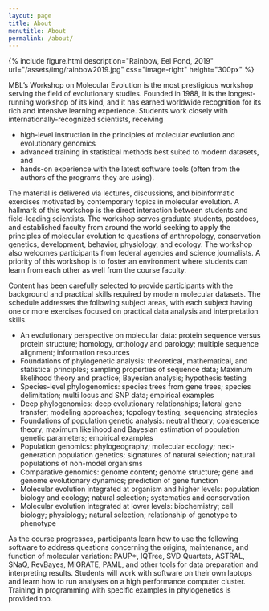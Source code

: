 ```yaml
---
layout: page
title: About
menutitle: About
permalink: /about/
---
```

{% include figure.html description="Rainbow, Eel Pond, 2019" url="/assets/img/rainbow2019.jpg" css="image-right" height="300px" %}

MBL’s Workshop on Molecular Evolution is the most prestigious workshop serving the field of evolutionary studies. Founded in 1988, it is the longest-running workshop of its kind, and it has earned worldwide recognition for its rich and intensive learning experience. Students work closely with internationally-recognized scientists, receiving 
* high-level instruction in the principles of molecular evolution and evolutionary genomics
* advanced training in statistical methods best suited to modern datasets, and 
* hands-on experience with the latest software tools (often from the authors of the programs they are using).

The material is delivered via lectures, discussions, and bioinformatic exercises motivated by contemporary topics in molecular evolution. A hallmark of this workshop is the direct interaction between students and field-leading scientists. The workshop serves graduate students, postdocs, and established faculty from around the world seeking to apply the principles of molecular evolution to questions of anthropology, conservation genetics, development, behavior, physiology, and ecology. The workshop also welcomes participants from federal agencies and science journalists. A priority of this workshop is to foster an environment where students can learn from each other as well from the course faculty.

Content has been carefully selected to provide participants with the background and practical skills required by modern molecular datasets. The schedule addresses the following subject areas, with each subject having one or more exercises focused on practical data analysis and interpretation skills.

* An evolutionary perspective on molecular data: protein sequence versus protein structure; homology, orthology and parology; multiple sequence alignment; information resources
* Foundations of phylogenetic analysis: theoretical, mathematical, and statistical principles; sampling properties of sequence data; Maximum likelihood theory and practice; Bayesian analysis; hypothesis testing
* Species-level phylogenomics: species trees from gene trees; species delimitation; multi locus and SNP data; empirical examples
* Deep phylogenomics: deep evolutionary relationships; lateral gene transfer; modeling approaches; topology testing; sequencing strategies
* Foundations of population genetic analysis: neutral theory; coalescence theory; maximum likelihood and Bayesian estimation of population genetic parameters; empirical examples
* Population genomics: phylogeography; molecular ecology; next-generation population genetics; signatures of natural selection; natural populations of non-model organisms
* Comparative genomics: genome content; genome structure; gene and genome evolutionary dynamics; prediction of gene function
* Molecular evolution integrated at organism and higher levels: population biology and ecology; natural selection; systematics and conservation
* Molecular evolution integrated at lower levels: biochemistry; cell biology; physiology; natural selection; relationship of genotype to phenotype

As the course progresses, participants learn how to use the following software to address questions concerning the origins, maintenance, and function of molecular variation: PAUP*, IQTree, SVD Quartets, ASTRAL, SNaQ, RevBayes, MIGRATE, PAML, and other tools for data preparation and interpreting results. Students will work with software on their own laptops and learn how to run analyses on a high performance computer cluster. Training in programming with specific examples in phylogenetics is provided too.

